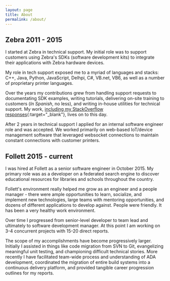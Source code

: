 ```yaml
---
layout: page
title: About
permalink: /about/
---
```


## Zebra 2011 - 2015 

I started at Zebra in technical support. My initial role was to support customers using Zebra's SDKs (software development kits) to integrate their applications with Zebra hardware devices.

My role in tech support exposed me to a myriad of languages and stacks: C++, Java, Python, JavaScript, Delhpi, C#, VB.net, VB6, as well as a number of proprietary printer languages.

Over the years my contributions grew from handling support requests to documentating SDK examples, writing tutorials, delivering on-site training to customers (_In Spanish_, no less), and writing in-house utilities for technical support. My work, [including my StackOverflow responses](https://stackoverflow.com/questions/19384176/zebra-imz320-image-printing-feeds-too-much-paper/19392654#19392654){:target="_blank"}, lives on to this day.

After 2 years in technical support I applied for an internal software engineer role and was accepted. We worked primarily on web-based IoT/device management software that leveraged websocket connections to maintain constant connections with customer printers.

## Follett 2015 - current

I was hired at Follett as a senior software engineer in October 2015. My primary role was as a developer on a federated search engine to discover educational resources for libraries and schools throughout the country.

Follett's environment really helped me grow as an engineer and a people manager - there were ample opportunities to learn, socialize, and implement new technologies, large teams with mentoring opportunities, and dozens of different applications to develop against. People were friendly. It has been a very healthy work environment.

Over time I progressed from senior-level developer to team lead and ultimately to software development manager. At this point I am working on 3-4 concurrent projects with 15-20 direct reports.

The scope of my accomplishments have become progressively larger. Initially I assisted in things like code migration from SVN to Git, evangelizing meaningful unit testing, and championing difficult technical stories. More recently I have facilitated team-wide process and understanding of ADA development, coordinated the migration of entire build systems into a continuous delivery platform, and provided tangible career progression outlines for my reports.